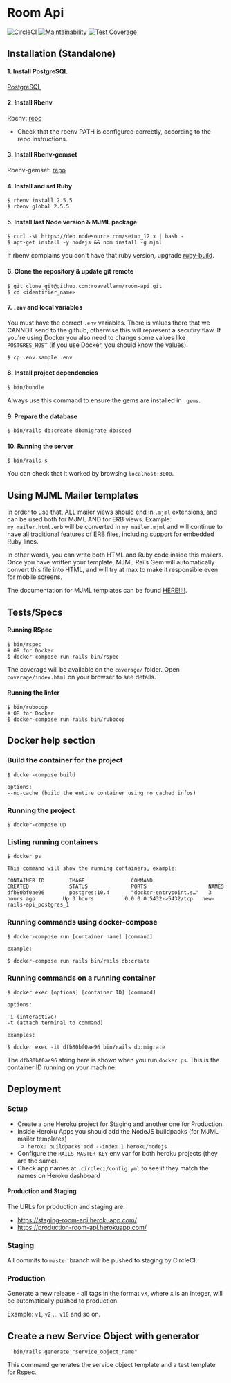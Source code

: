 # Room Api

[![CircleCI](https://circleci.com/gh/roavellarm/room-api.svg?style=svg)](https://circleci.com/gh/roavellarm/room-api)
[![Maintainability](https://api.codeclimate.com/v1/badges/3b1d1f45ed6730d2dedb/maintainability)](https://codeclimate.com/github/roavellarm/room-api/maintainability)
[![Test Coverage](https://api.codeclimate.com/v1/badges/3b1d1f45ed6730d2dedb/test_coverage)](https://codeclimate.com/github/roavellarm/room-api/test_coverage)

## Installation (Standalone)

#### 1. Install PostgreSQL

[PostgreSQL](http://postgresql.org/)

#### 2. Install Rbenv

Rbenv: [repo](https://github.com/rbenv/rbenv)

- Check that the rbenv PATH is configured correctly, according to the repo instructions.

#### 3. Install Rbenv-gemset

Rbenv-gemset: [repo](https://github.com/jf/rbenv-gemset)

#### 4. Install and set Ruby

```
$ rbenv install 2.5.5
$ rbenv global 2.5.5
```

#### 5. Install last Node version & MJML package
```
$ curl -sL https://deb.nodesource.com/setup_12.x | bash -
$ apt-get install -y nodejs && npm install -g mjml
```

If rbenv complains you don't have that ruby version, upgrade [ruby-build](https://github.com/rbenv/ruby-build#readme).

#### 6. Clone the repository & update git remote

```
$ git clone git@github.com:roavellarm/room-api.git
$ cd <identifier_name>
```

#### 7. `.env` and local variables

You must have the correct `.env` variables.
There is values there that we CANNOT send to the github, otherwise this will
represent a secutiry flaw. If you're using Docker you also need to change
some values like `POSTGRES_HOST` (if you use Docker, you should know the values).

```
$ cp .env.sample .env
```

#### 8. Install project dependencies

```
$ bin/bundle
```
Always use this command to ensure the gems are installed in `.gems`.

#### 9. Prepare the database

```
$ bin/rails db:create db:migrate db:seed
```

#### 10. Running the server

```
$ bin/rails s
```

You can check that it worked by browsing `localhost:3000`.

## Using MJML Mailer templates

In order to use that, ALL mailer views should end in `.mjml` extensions, and can be used both for MJML
AND for ERB views. Example: `my_mailer.html.erb` will be converted in `my_mailer.mjml` and will
continue to have all traditional features of ERB files, including support for embedded Ruby lines.

In other words, you can write both HTML and Ruby code inside this mailers.
Once you have written your template, MJML Rails Gem will automatically convert this file into HTML, and will try at max to make it responsible even for mobile screens.

The documentation for MJML templates can be found [HERE!!!!](https://mjml.io/).

## Tests/Specs

#### Running RSpec

```
$ bin/rspec
# OR for Docker
$ docker-compose run rails bin/rspec
```

The coverage will be available on the `coverage/` folder. Open `coverage/index.html` on your browser to see details.

#### Running the linter

```
$ bin/rubocop
# OR for Docker
$ docker-compose run rails bin/rubocop
```

## Docker help section

### Build the container for the project

```
$ docker-compose build

options:
--no-cache (build the entire container using no cached infos)
```

### Running the project

```
$ docker-compose up
```

### Listing running containers

```
$ docker ps

This command will show the running containers, example:

CONTAINER ID        IMAGE               COMMAND                  CREATED             STATUS              PORTS                    NAMES
dfb80bf0ae96        postgres:10.4       "docker-entrypoint.s…"   3 hours ago         Up 3 hours          0.0.0.0:5432->5432/tcp   new-rails-api_postgres_1
```

### Running commands using docker-compose

```
$ docker-compose run [container name] [command]

example:

$ docker-compose run rails bin/rails db:create
```

### Running commands on a running container

```
$ docker exec [options] [container ID] [command]

options:

-i (interactive)
-t (attach terminal to command)

examples:

$ docker exec -it dfb80bf0ae96 bin/rails db:migrate
```

The `dfb80bf0ae96` string here is shown when you run `docker ps`. This is the container ID running on your machine.

## Deployment

### Setup

- Create a one Heroku project for Staging and another one for Production.
- Inside Heroku Apps you should add the NodeJS buildpacks (for MJML mailer templates)
  - `heroku buildpacks:add --index 1 heroku/nodejs`
- Configure the `RAILS_MASTER_KEY` env var for both heroku projects (they are the same).
- Check app names at `.circleci/config.yml` to see if they match the names on Heroku dashboard

#### Production and Staging

The URLs for production and staging are:

- https://staging-room-api.herokuapp.com/
- https://production-room-api.herokuapp.com/

### Staging

All commits to `master` branch will be pushed to staging by CircleCI.

### Production

Generate a new release - all tags in the format `vX`, where `X` is an integer, will be automatically pushed to production.

Example: `v1`, `v2` ... `v10` and so on.


## Create a new Service Object with generator

```
  bin/rails generate "service_object_name"
```

This command generates the service object template and a test template for Rspec.
